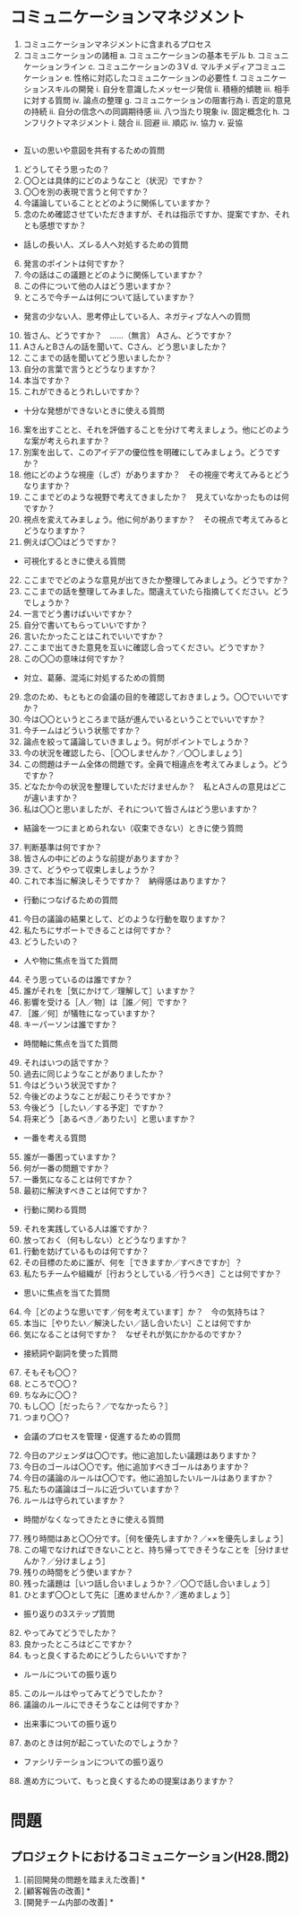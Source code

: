 # コミュニケーションマネジメント
1. コミュニケーションマネジメントに含まれるプロセス
2. コミュニケーションの諸相
	a. コミュニケーションの基本モデル
	b. コミュニケーションライン
	c. コミュニケーションの３V
	d. マルチメディアコミュニケーション
	e. 性格に対応したコミュニケーションの必要性
	f. コミュニケーションスキルの開発
		i. 自分を意識したメッセージ発信
		ii. 積極的傾聴
		iii. 相手に対する質問
		iv. 論点の整理
	g. コミュニケーションの阻害行為
		i. 否定的意見の持続
		ii. 自分の信念への同調期待感
		iii. 八つ当たり現象
		iv. 固定概念化
	h. コンフリクトマネジメント
		i. 競合
		ii. 回避
		iii. 順応
		iv. 協力
		v. 妥協
## 
* 互いの思いや意図を共有するための質問
1. どうしてそう思ったの？
2. 〇〇とは具体的にどのようなこと（状況）ですか？
3. 〇〇を別の表現で言うと何ですか？
4. 今議論していることとどのように関係していますか？
5. 念のため確認させていただきますが、それは指示ですか、提案ですか、それとも感想ですか？

* 話しの長い人、ズレる人へ対処するための質問
6. 発言のポイントは何ですか？
7. 今の話はこの議題とどのように関係していますか？
8. この件について他の人はどう思いますか？
9. ところで今チームは何について話していますか？

* 発言の少ない人、思考停止している人、ネガティブな人への質問
10. 皆さん、どうですか？　……（無言） Aさん、どうですか？
11. AさんとBさんの話を聞いて、Cさん、どう思いましたか？
12. ここまでの話を聞いてどう思いましたか？
13. 自分の言葉で言うとどうなりますか？
14. 本当ですか？
15. これができるとうれしいですか？

* 十分な発想ができないときに使える質問
16. 案を出すことと、それを評価することを分けて考えましょう。他にどのような案が考えられますか？
17. 別案を出して、このアイデアの優位性を明確にしてみましょう。どうですか？
18. 他にどのような視座（しざ）がありますか？　その視座で考えてみるとどうなりますか？
19. ここまでどのような視野で考えてきましたか？　見えていなかったものは何ですか？
20. 視点を変えてみましょう。他に何がありますか？　その視点で考えてみるとどうなりますか？
21. 例えば〇〇はどうですか？

* 可視化するときに使える質問
22. ここまででどのような意見が出てきたか整理してみましょう。どうですか？
23. ここまでの話を整理してみました。間違えていたら指摘してください。どうでしょうか？
24. 一言でどう書けばいいですか？
25. 自分で書いてもらっていいですか？
26. 言いたかったことはこれでいいですか？
27. ここまで出てきた意見を互いに確認し合ってください。どうですか？
28. この〇〇の意味は何ですか？

* 対立、葛藤、混沌に対処するための質問
29. 念のため、もともとの会議の目的を確認しておきましょう。〇〇でいいですか？
30. 今は〇〇というところまで話が進んでいるということでいいですか？
31. 今チームはどういう状態ですか？
32. 論点を絞って議論していきましょう。何がポイントでしょうか？
33. 今の状況を確認したら、［〇〇しませんか？／〇〇しましょう］
34. この問題はチーム全体の問題です。全員で相違点を考えてみましょう。どうですか？
35. どなたか今の状況を整理していただけませんか？　私とAさんの意見はどこが違いますか？
36. 私は〇〇と思いましたが、それについて皆さんはどう思いますか？

* 結論を一つにまとめられない（収束できない）ときに使う質問
37. 判断基準は何ですか？
38. 皆さんの中にどのような前提がありますか？
39. さて、どうやって収束しましょうか？
40. これで本当に解決しそうですか？　納得感はありますか？

* 行動につなげるための質問
41. 今日の議論の結果として、どのような行動を取りますか？
42. 私たちにサポートできることは何ですか？
43. どうしたいの？

* 人や物に焦点を当てた質問
44. そう思っているのは誰ですか？
45. 誰がそれを［気にかけて／理解して］いますか？
46. 影響を受ける［人／物］は［誰／何］ですか？
47. ［誰／何］が犠牲になっていますか？
48. キーパーソンは誰ですか？

* 時間軸に焦点を当てた質問
49. それはいつの話ですか？
50. 過去に同じようなことがありましたか？
51. 今はどういう状況ですか？
52. 今後どのようなことが起こりそうですか？
53. 今後どう［したい／する予定］ですか？
54. 将来どう［あるべき／ありたい］と思いますか？

* 一番を考える質問
55. 誰が一番困っていますか？
56. 何が一番の問題ですか？
57. 一番気になることは何ですか？
58. 最初に解決すべきことは何ですか？

* 行動に関わる質問
59. それを実践している人は誰ですか？
60. 放っておく（何もしない）とどうなりますか？
61. 行動を妨げているものは何ですか？
62. その目標のために誰が、何を［できますか／すべきですか］？
63. 私たちチームや組織が［行おうとしている／行うべき］ことは何ですか？

* 思いに焦点を当てた質問
64. 今［どのような思いです／何を考えています］か？　今の気持ちは？
65. 本当に［やりたい／解決したい／話し合いたい］ことは何ですか
66. 気になることは何ですか？　なぜそれが気にかかるのですか？

* 接続詞や副詞を使った質問
67. そもそも〇〇？
68. ところで〇〇？
69. ちなみに〇〇？
70. もし〇〇［だったら？／でなかったら？］
71. つまり〇〇？

* 会議のプロセスを管理・促進するための質問
72. 今日のアジェンダは〇〇です。他に追加したい議題はありますか？
73. 今日のゴールは〇〇です。他に追加すべきゴールはありますか？
74. 今日の議論のルールは〇〇です。他に追加したいルールはありますか？
75. 私たちの議論はゴールに近づいていますか？
76. ルールは守られていますか？

* 時間がなくなってきたときに使える質問
77. 残り時間はあと〇〇分です。［何を優先しますか？／××を優先しましょう］
78. この場でなければできないことと、持ち帰ってできそうなことを［分けませんか？／分けましょう］
79. 残りの時間をどう使いますか？
80. 残った議題は［いつ話し合いましょうか？／〇〇で話し合いましょう］
81. ひとまず〇〇として先に［進めませんか？／進めましょう］

* 振り返りの3ステップ質問
82. やってみてどうでしたか？
83. 良かったところはどこですか？
84. もっと良くするためにどうしたらいいですか？

* ルールについての振り返り
85. このルールはやってみてどうでしたか？
86. 議論のルールにできそうなことは何ですか？

* 出来事についての振り返り
87. あのときは何が起こっていたのでしょうか？

* ファシリテーションについての振り返り
88. 進め方について、もっと良くするための提案はありますか？

# 問題
## プロジェクトにおけるコミュニケーション(H28.問2)
1. [前回開発の問題を踏まえた改善]
	* 
2. [顧客報告の改善]
	* 
3. [開発チーム内部の改善]
	* 
